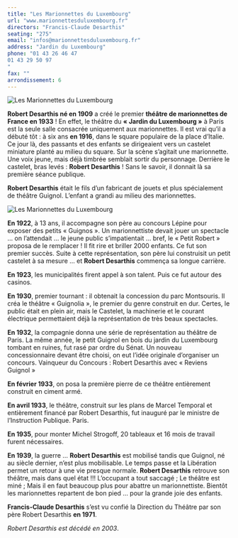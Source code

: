 ```yaml
---
title: "Les Marionnettes du Luxembourg"
url: "www.marionnettesduluxembourg.fr"
directors: "Francis-Claude Desarthis"
seating: "275"
email: "infos@marionnettesduluxembourg.fr"
address: "Jardin du Luxembourg"
phone: "01 43 26 46 47
01 43 29 50 97
"
fax: ""
arrondissement: 6
---
```


![Les Marionnettes du Luxembourg](../images/6eme/les-marionnettes-du-luxembourg/les-marionnettes-du-luxembourg-1.jpg)

**Robert Desarthis né en 1909** a créé le premier **théâtre de marionnettes de France en 1933** ! En effet, le théâtre du **« Jardin du Luxembourg »** à Paris est la seule salle consacrée uniquement aux marionnettes. Il est vrai qu’il a débuté tôt : à six ans **en 1916**, dans le square populaire de la place d’Italie. Ce jour là, des passants et des enfants se dirigeaient vers un castelet miniature planté au milieu du square. Sur la scène s’agitait une marionnette. Une voix jeune,  mais déjà timbrée semblait sortir du personnage.
Derrière le castelet, bras levés : **Robert Desarthis** ! Sans le savoir, il donnait là sa première séance publique.

**Robert Desarthis** était le fils d’un fabricant de jouets et plus spécialement de théâtre Guignol. L’enfant a grandi au milieu des marionnettes.

![Les Marionnettes du Luxembourg](../images/6eme/les-marionnettes-du-luxembourg/les-marionnettes-du-luxembourg-3.jpg)
 
**En 1922**, à 13 ans, il accompagne son père au concours Lépine pour exposer des petits « Guignos ». Un marionnettiste devait jouer un spectacle … on l’attendait … le jeune public s’impatientait … bref, le « Petit Robert » proposa de le remplacer ! Il fit rire et briller 2000 enfants. Ce fut son premier succès. Suite à cette représentation, son père lui construisit un petit castelet à sa mesure … et **Robert  Desarthis** commença sa longue carrière.

**En 1923**, les municipalités firent appel à son talent. Puis ce fut autour des casinos. 

**En 1930**, premier tournant : il obtenait la concession du parc Montsouris. Il créa le théâtre «  Guignolia », le premier du genre construit en dur. Certes, le public était en plein air, mais le Castelet, la machinerie et le courant électrique permettaient déjà la représentation de très beaux spectacles. 

**En 1932**, la compagnie donna une série de représentation au théâtre de Paris. La même année, le petit Guignol en bois du jardin du Luxembourg tombant en ruines, fut rasé par ordre du Sénat. Un nouveau concessionnaire devant être choisi, on eut l’idée originale d’organiser un concours. Vainqueur du Concours : Robert Desarthis avec «  Reviens Guignol »

**En février 1933**, on posa la première pierre de ce théâtre entièrement construit en ciment armé. 

**En avril 1933**, le théâtre, construit sur les plans de Marcel Temporal et entièrement financé par Robert Desarthis, fut inauguré par le ministre de l’Instruction Publique. Paris.

**En 1935**, pour monter Michel Strogoff, 20 tableaux et 16 mois de travail furent nécessaires.

**En 1939**, la guerre … **Robert Desarthis** est mobilisé tandis que Guignol, né au siècle dernier, n’est plus mobilisable. Le temps passe et la Libération permet un retour à une vie presque normale. **Robert Desarthis** retrouve son théâtre, mais dans quel état !!! L’occupant a tout saccagé ; Le théâtre est miné ; Mais il en faut beaucoup plus pour abattre un marionnettiste. Bientôt les marionnettes repartent de bon pied … pour la grande joie des enfants.

**Francis-Claude Desarthis** s’est vu confié la Direction du Théâtre par son père Robert Desarthis **en 1971**. 

**Robert Desarthis* est décédé *en 2003**.

